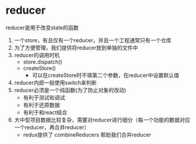 # reducer

reducer是用于改变state的函数

1. 一个store，有且仅有一个reducer，并且一个工程通常只有一个仓库
2. 为了方便管理，我们提供将reducer放到单独的文件中
3. reducer的调用时机
    - store.dispatch()
    - createStore()
        - 可以在createStore时不填第二个参数，在reducer中设置默认值
4. reducer内部一般使用switch来判断
5. reducer必须是一个纯函数(为了防止对象的改动)
    - 有利于测试和调试
    - 有利于还原数据
    - 有利于和react结合
6. 大中型项目数据比较复杂，需要对reducer进行细分（每一个功能的数据对应一个reducer，再合并reducer）
    - redux提供了 combineReducers 帮助我们合并reducer